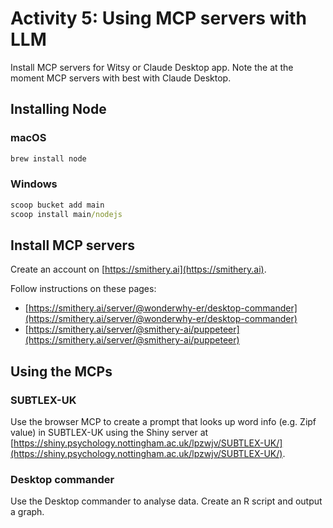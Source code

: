 # Activity 5: Using MCP servers with LLM

Install MCP servers for Witsy or Claude Desktop app. Note the at the moment MCP servers with best with Claude Desktop.

## Installing Node

### macOS

```sh
brew install node
```

### Windows

```cmd
scoop bucket add main
scoop install main/nodejs
```

## Install MCP servers

Create an account on [https://smithery.ai](https://smithery.ai).

Follow instructions on these pages:

- [https://smithery.ai/server/@wonderwhy-er/desktop-commander](https://smithery.ai/server/@wonderwhy-er/desktop-commander)
- [https://smithery.ai/server/@smithery-ai/puppeteer](https://smithery.ai/server/@smithery-ai/puppeteer)

## Using the MCPs

### SUBTLEX-UK

Use the browser MCP to create a prompt that looks up word info (e.g. Zipf value) in SUBTLEX-UK using the Shiny server at [https://shiny.psychology.nottingham.ac.uk/lpzwjv/SUBTLEX-UK/](https://shiny.psychology.nottingham.ac.uk/lpzwjv/SUBTLEX-UK/).

### Desktop commander

Use the Desktop commander to analyse data. Create an R script and output a graph.
